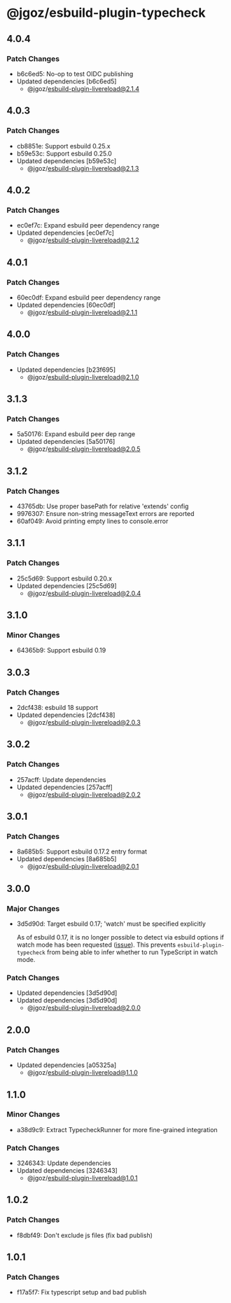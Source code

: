 # @jgoz/esbuild-plugin-typecheck

## 4.0.4

### Patch Changes

- b6c6ed5: No-op to test OIDC publishing
- Updated dependencies [b6c6ed5]
  - @jgoz/esbuild-plugin-livereload@2.1.4

## 4.0.3

### Patch Changes

- cb8851e: Support esbuild 0.25.x
- b59e53c: Support esbuild 0.25.0
- Updated dependencies [b59e53c]
  - @jgoz/esbuild-plugin-livereload@2.1.3

## 4.0.2

### Patch Changes

- ec0ef7c: Expand esbuild peer dependency range
- Updated dependencies [ec0ef7c]
  - @jgoz/esbuild-plugin-livereload@2.1.2

## 4.0.1

### Patch Changes

- 60ec0df: Expand esbuild peer dependency range
- Updated dependencies [60ec0df]
  - @jgoz/esbuild-plugin-livereload@2.1.1

## 4.0.0

### Patch Changes

- Updated dependencies [b23f695]
  - @jgoz/esbuild-plugin-livereload@2.1.0

## 3.1.3

### Patch Changes

- 5a50176: Expand esbuild peer dep range
- Updated dependencies [5a50176]
  - @jgoz/esbuild-plugin-livereload@2.0.5

## 3.1.2

### Patch Changes

- 43765db: Use proper basePath for relative 'extends' config
- 9976307: Ensure non-string messageText errors are reported
- 60af049: Avoid printing empty lines to console.error

## 3.1.1

### Patch Changes

- 25c5d69: Support esbuild 0.20.x
- Updated dependencies [25c5d69]
  - @jgoz/esbuild-plugin-livereload@2.0.4

## 3.1.0

### Minor Changes

- 64365b9: Support esbuild 0.19

## 3.0.3

### Patch Changes

- 2dcf438: esbuild 18 support
- Updated dependencies [2dcf438]
  - @jgoz/esbuild-plugin-livereload@2.0.3

## 3.0.2

### Patch Changes

- 257acff: Update dependencies
- Updated dependencies [257acff]
  - @jgoz/esbuild-plugin-livereload@2.0.2

## 3.0.1

### Patch Changes

- 8a685b5: Support esbuild 0.17.2 entry format
- Updated dependencies [8a685b5]
  - @jgoz/esbuild-plugin-livereload@2.0.1

## 3.0.0

### Major Changes

- 3d5d90d: Target esbuild 0.17; 'watch' must be specified explicitly

  As of esbuild 0.17, it is no longer possible to detect via esbuild options if watch mode has been requested ([issue](https://github.com/evanw/esbuild/issues/2823)). This prevents `esbuild-plugin-typecheck` from being able to infer whether to run TypeScript in watch mode.

### Patch Changes

- Updated dependencies [3d5d90d]
- Updated dependencies [3d5d90d]
  - @jgoz/esbuild-plugin-livereload@2.0.0

## 2.0.0

### Patch Changes

- Updated dependencies [a05325a]
  - @jgoz/esbuild-plugin-livereload@1.1.0

## 1.1.0

### Minor Changes

- a38d9c9: Extract TypecheckRunner for more fine-grained integration

### Patch Changes

- 3246343: Update dependencies
- Updated dependencies [3246343]
  - @jgoz/esbuild-plugin-livereload@1.0.1

## 1.0.2

### Patch Changes

- f8dbf49: Don't exclude js files (fix bad publish)

## 1.0.1

### Patch Changes

- f17a5f7: Fix typescript setup and bad publish
